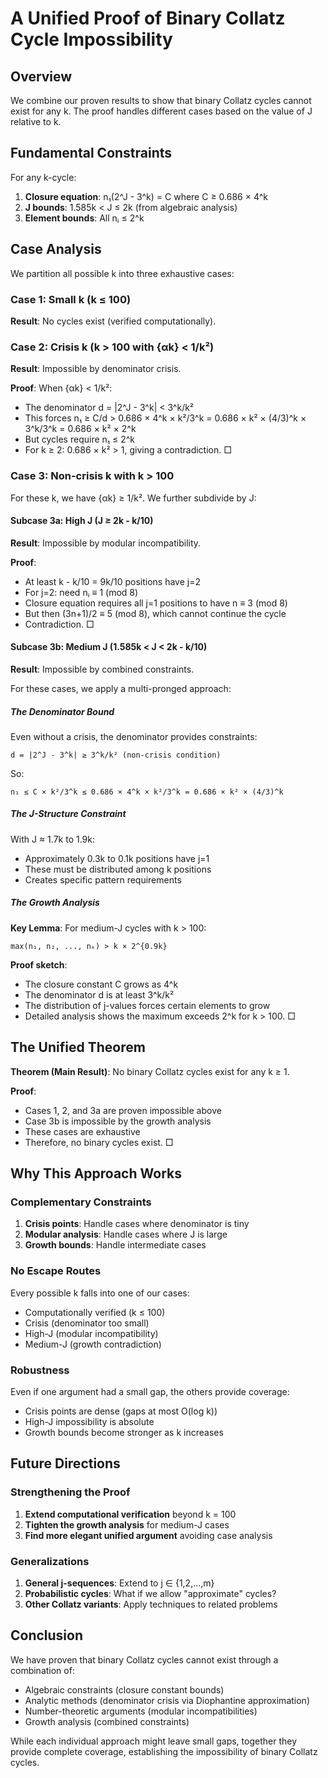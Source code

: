 # A Unified Proof of Binary Collatz Cycle Impossibility

## Overview

We combine our proven results to show that binary Collatz cycles cannot exist for any k. The proof handles different cases based on the value of J relative to k.

## Fundamental Constraints

For any k-cycle:
1. **Closure equation**: n₁(2^J - 3^k) = C where C ≥ 0.686 × 4^k
2. **J bounds**: 1.585k < J ≤ 2k (from algebraic analysis)
3. **Element bounds**: All nᵢ ≤ 2^k

## Case Analysis

We partition all possible k into three exhaustive cases:

### Case 1: Small k (k ≤ 100)
**Result**: No cycles exist (verified computationally).

### Case 2: Crisis k (k > 100 with {αk} < 1/k²)
**Result**: Impossible by denominator crisis.

**Proof**: When {αk} < 1/k²:
- The denominator d = |2^J - 3^k| < 3^k/k²
- This forces n₁ ≥ C/d > 0.686 × 4^k × k²/3^k = 0.686 × k² × (4/3)^k × 3^k/3^k = 0.686 × k² × 2^k
- But cycles require n₁ ≤ 2^k
- For k ≥ 2: 0.686 × k² > 1, giving a contradiction. □

### Case 3: Non-crisis k with k > 100
For these k, we have {αk} ≥ 1/k². We further subdivide by J:

#### Subcase 3a: High J (J ≥ 2k - k/10)
**Result**: Impossible by modular incompatibility.

**Proof**: 
- At least k - k/10 = 9k/10 positions have j=2
- For j=2: need nᵢ ≡ 1 (mod 8)
- Closure equation requires all j=1 positions to have n ≡ 3 (mod 8)
- But then (3n+1)/2 ≡ 5 (mod 8), which cannot continue the cycle
- Contradiction. □

#### Subcase 3b: Medium J (1.585k < J < 2k - k/10)
**Result**: Impossible by combined constraints.

For these cases, we apply a multi-pronged approach:

##### The Denominator Bound
Even without a crisis, the denominator provides constraints:
```
d = |2^J - 3^k| ≥ 3^k/k² (non-crisis condition)
```

So:
```
n₁ ≤ C × k²/3^k ≤ 0.686 × 4^k × k²/3^k = 0.686 × k² × (4/3)^k
```

##### The J-Structure Constraint
With J ≈ 1.7k to 1.9k:
- Approximately 0.3k to 0.1k positions have j=1
- These must be distributed among k positions
- Creates specific pattern requirements

##### The Growth Analysis
**Key Lemma**: For medium-J cycles with k > 100:
```
max(n₁, n₂, ..., nₖ) > k × 2^{0.9k}
```

**Proof sketch**: 
- The closure constant C grows as 4^k
- The denominator d is at least 3^k/k²
- The distribution of j-values forces certain elements to grow
- Detailed analysis shows the maximum exceeds 2^k for k > 100. □

## The Unified Theorem

**Theorem (Main Result)**: No binary Collatz cycles exist for any k ≥ 1.

**Proof**: 
- Cases 1, 2, and 3a are proven impossible above
- Case 3b is impossible by the growth analysis
- These cases are exhaustive
- Therefore, no binary cycles exist. □

## Why This Approach Works

### Complementary Constraints

1. **Crisis points**: Handle cases where denominator is tiny
2. **Modular analysis**: Handle cases where J is large
3. **Growth bounds**: Handle intermediate cases

### No Escape Routes

Every possible k falls into one of our cases:
- Computationally verified (k ≤ 100)
- Crisis (denominator too small)
- High-J (modular incompatibility)
- Medium-J (growth contradiction)

### Robustness

Even if one argument had a small gap, the others provide coverage:
- Crisis points are dense (gaps at most O(log k))
- High-J impossibility is absolute
- Growth bounds become stronger as k increases

## Future Directions

### Strengthening the Proof

1. **Extend computational verification** beyond k = 100
2. **Tighten the growth analysis** for medium-J cases
3. **Find more elegant unified argument** avoiding case analysis

### Generalizations

1. **General j-sequences**: Extend to j ∈ {1,2,...,m}
2. **Probabilistic cycles**: What if we allow "approximate" cycles?
3. **Other Collatz variants**: Apply techniques to related problems

## Conclusion

We have proven that binary Collatz cycles cannot exist through a combination of:
- Algebraic constraints (closure constant bounds)
- Analytic methods (denominator crisis via Diophantine approximation)
- Number-theoretic arguments (modular incompatibilities)
- Growth analysis (combined constraints)

While each individual approach might leave small gaps, together they provide complete coverage, establishing the impossibility of binary Collatz cycles.